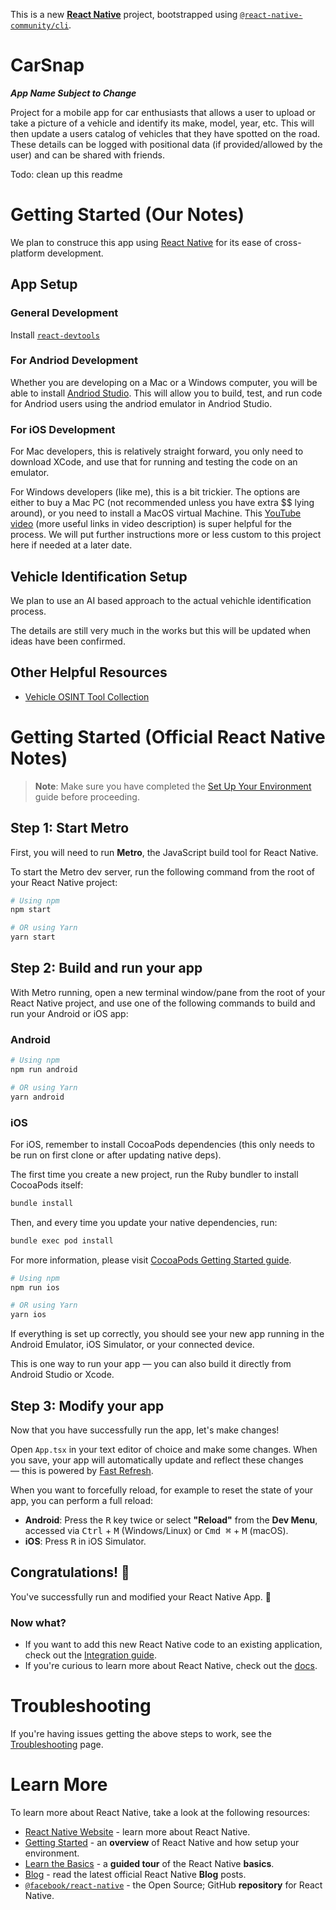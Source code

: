 This is a new [**React Native**](https://reactnative.dev) project, bootstrapped using [`@react-native-community/cli`](https://github.com/react-native-community/cli).

<h1>CarSnap</h1>

***App Name Subject to Change***

Project for a mobile app for car enthusiasts that allows a user to upload or take a picture of a vehicle and identify its make, model, year, etc. This will then update a users catalog of vehicles that they have spotted on the road. These details can be logged with positional data (if provided/allowed by the user) and can be shared with friends.

<!-- Cross-platform improvement on [CarSpotter](https://apps.apple.com/us/app/carspotter/id6742119749) [GitHub?](https://github.com/matthewlow04/AutoSpotter) -->

Todo: clean up this readme

# Getting Started (Our Notes)

We plan to construce this app using [React Native](https://reactnative.dev/) for its ease of cross-platform development.

## App Setup

### General Development

Install [`react-devtools`](https://react.dev/learn/react-developer-tools)

### For Andriod Development

Whether you are developing on a Mac or a Windows computer, you will be able to install [Andriod Studio](https://developer.android.com/studio). This will allow you to build, test, and run code for Andriod users using the andriod emulator in Andriod Studio.

### For iOS Development

For Mac developers, this is relatively straight forward, you only need to download XCode, and use that for running and testing the code on an emulator.

For Windows developers (like me), this is a bit trickier. The options are either to buy a Mac PC (not recommended unless you have extra $$ lying around), or you need to install a MacOS virtual Machine. This [YouTube video](https://www.youtube.com/watch?v=UkdBarxP4nw) (more useful links in video description) is super helpful for the process. We will put further instructions more or less custom to this project here if needed at a later date.


## Vehicle Identification Setup

We plan to use an AI based approach to the actual vehichle identification process.

The details are still very much in the works but this will be updated when ideas have been confirmed.


## Other Helpful Resources
- [Vehicle OSINT Tool Collection](https://github.com/TheBurnsy/Vehicle-OSINT-Collection)


# Getting Started (Official React Native Notes)

> **Note**: Make sure you have completed the [Set Up Your Environment](https://reactnative.dev/docs/set-up-your-environment) guide before proceeding.

## Step 1: Start Metro

First, you will need to run **Metro**, the JavaScript build tool for React Native.

To start the Metro dev server, run the following command from the root of your React Native project:

```sh
# Using npm
npm start

# OR using Yarn
yarn start
```

## Step 2: Build and run your app

With Metro running, open a new terminal window/pane from the root of your React Native project, and use one of the following commands to build and run your Android or iOS app:

### Android

```sh
# Using npm
npm run android

# OR using Yarn
yarn android
```

### iOS

For iOS, remember to install CocoaPods dependencies (this only needs to be run on first clone or after updating native deps).

The first time you create a new project, run the Ruby bundler to install CocoaPods itself:

```sh
bundle install
```

Then, and every time you update your native dependencies, run:

```sh
bundle exec pod install
```

For more information, please visit [CocoaPods Getting Started guide](https://guides.cocoapods.org/using/getting-started.html).

```sh
# Using npm
npm run ios

# OR using Yarn
yarn ios
```

If everything is set up correctly, you should see your new app running in the Android Emulator, iOS Simulator, or your connected device.

This is one way to run your app — you can also build it directly from Android Studio or Xcode.

## Step 3: Modify your app

Now that you have successfully run the app, let's make changes!

Open `App.tsx` in your text editor of choice and make some changes. When you save, your app will automatically update and reflect these changes — this is powered by [Fast Refresh](https://reactnative.dev/docs/fast-refresh).

When you want to forcefully reload, for example to reset the state of your app, you can perform a full reload:

- **Android**: Press the <kbd>R</kbd> key twice or select **"Reload"** from the **Dev Menu**, accessed via <kbd>Ctrl</kbd> + <kbd>M</kbd> (Windows/Linux) or <kbd>Cmd ⌘</kbd> + <kbd>M</kbd> (macOS).
- **iOS**: Press <kbd>R</kbd> in iOS Simulator.

## Congratulations! :tada:

You've successfully run and modified your React Native App. :partying_face:

### Now what?

- If you want to add this new React Native code to an existing application, check out the [Integration guide](https://reactnative.dev/docs/integration-with-existing-apps).
- If you're curious to learn more about React Native, check out the [docs](https://reactnative.dev/docs/getting-started).

# Troubleshooting

If you're having issues getting the above steps to work, see the [Troubleshooting](https://reactnative.dev/docs/troubleshooting) page.

# Learn More

To learn more about React Native, take a look at the following resources:

- [React Native Website](https://reactnative.dev) - learn more about React Native.
- [Getting Started](https://reactnative.dev/docs/environment-setup) - an **overview** of React Native and how setup your environment.
- [Learn the Basics](https://reactnative.dev/docs/getting-started) - a **guided tour** of the React Native **basics**.
- [Blog](https://reactnative.dev/blog) - read the latest official React Native **Blog** posts.
- [`@facebook/react-native`](https://github.com/facebook/react-native) - the Open Source; GitHub **repository** for React Native.
